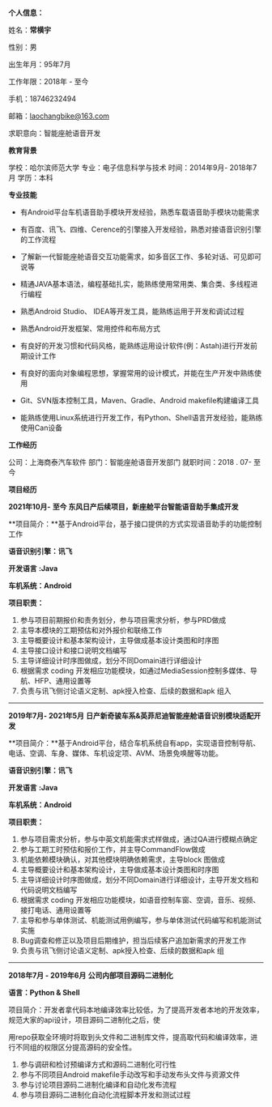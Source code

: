 **个人信息：**

姓名：**常横宇**

性别：男     

出生年月：95年7月

工作年限：2018年 - 至今

手机：18746232494

邮箱：laochangbike@163.com

求职意向：智能座舱语音开发

**教育背景**

学校：哈尔滨师范大学 专业：电子信息科学与技术 时间：2014年9月- 2018年7月 学历：本科

**专业技能**

* 有Android平台车机语音助手模块开发经验，熟悉车载语音助手模块功能需求

* 有百度、讯飞、四维、Cerence的引擎接入开发经验，熟悉对接语音识别引擎的工作流程

* 了解新一代智能座舱语音交互功能需求，如多音区工作、多轮对话、可见即可说等

* 精通JAVA基本语法，编程基础扎实，能熟练使用常用类、集合类、多线程进行编程
* 熟悉Android Studio、 IDEA等开发工具，能熟练运用于开发和调试过程
* 熟悉Android开发框架、常用控件和布局方式

* 有良好的开发习惯和代码风格，能熟练运用设计软件(例：Astah)进行开发前期设计工作

* 有良好的面向对象编程思想，掌握常用的设计模式，并能在生产开发中熟练使用

* Git、SVN版本控制工具，Maven、Gradle、Android makefile构建编译工具

* 能熟练使用Linux系统进行开发工作，有Python、Shell语言开发经验，能熟练使用Can设备

**工作经历**

公司：上海商泰汽车软件 部门：智能座舱语音开发部门   就职时间：2018 . 07- 至今

**项目经历**

**2021年10月-** **至今 东风日产后续项目，新座舱平台智能语音助手集成开发**

**项目简介：**基于Android平台，基于接口提供的方式实现语音助手的功能控制工作

**语音识别引擎：讯飞**

**开发语言** **:Java** 

**车机系统：Android**

**项目职责：** 

1. 参与项目前期报价和责务划分，参与项目需求分析，参与PRD做成
2. 主导本模块的工期预估和对外报价和联络工作
3. 主导概要设计和基本架构设计，主导做成基本设计类图和时序图
4. 主导接口设计和接口说明文档编写
5. 主导详细设计时序图做成，划分不同Domain进行详细设计
6. 根据需求 coding 开发相应功能模块，如通过MediaSession控制多媒体、导航、HFP、通用设置等
7. 负责与讯飞侧讨论语义定制、apk授入检查、后续的数据和apk 组入

---------

**2019年7月- 2021年5月** **日产新奇骏车系&英菲尼迪智能座舱语音识别模块适配开发**

**项目简介：**基于Android平台，结合车机系统自有app，实现语音控制导航、电话、空调、车身、媒体、车机设定项、AVM、场景免唤醒等功能。

**语音识别引擎：讯飞**

**开发语言** **:Java** 

**车机系统：Android**

**项目职责：**

1. 参与项目需求分析，参与中英文机能需求式样做成，通过QA进行模糊点确定
2. 参与工期工时预估和报价工作，并主导CommandFlow做成
3. 机能依赖模块确认，对其他模块明确依赖需求，主导block 图做成
4. 主导概要设计和基本架构设计，主导做成基本设计类图和时序图
5. 主导详细设计时序图做成，划分不同Domain进行详细设计，主导开发文档和代码说明文档编写
6. 根据需求 coding 开发相应功能模块，如语音控制车窗、空调，音乐、视频、接打电话、通用设置等
7. 主导和参与单体测试、机能测试用例编写，参与单体测试代码编写和机能测试实施
8. Bug调查和修正以及项目后期维护，担当后续客户追加新需求的开发工作
9. 负责与讯飞侧讨论语义定制、apk授入检查、后续的数据和apk 组

--------------

**2018年7月 - 2019年6月** **公司内部项目源码二进制化**

**语言：Python & Shell**

项目简介：开发者拿代码本地编译效率比较低，为了提高开发者本地的开发效率，规范大家的api设计，项目源码二进制化之后，使

用repo获取全环境时将取到头文件和二进制库文件，提高取代码和编译效率，进行不同组的权限区分提高源码的安全性。

1. 参与调研和检讨预编译方式和源码二进制化可行性
2. 参与不同项目Android makefile手动改写和手动发布头文件与资源文件
3. 参与讨论项目源码二进制化编译和自动化发布流程
4. 参与项目源码二进制化自动化流程脚本开发和测试过程